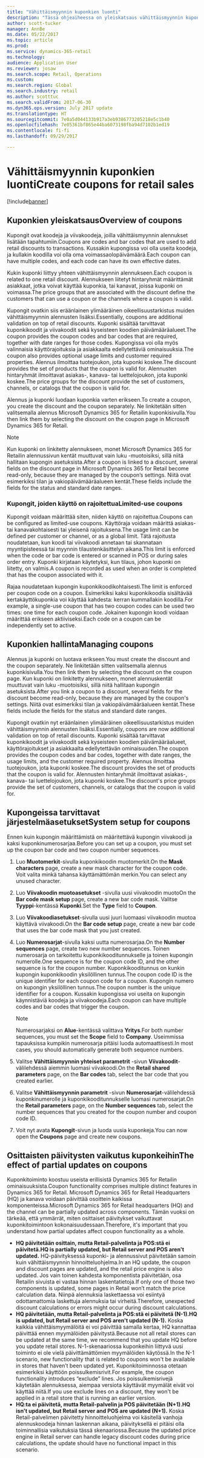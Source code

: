 ```yaml
---
title: "Vähittäismyynnin kuponkien luonti"
description: "Tässä ohjeaiheessa on yleiskatsaus vähittäismyynnin kupongeista ja kerrotaan niiden määrittämisestä."
author: scott-tucker
manager: AnnBe
ms.date: 05/22/2017
ms.topic: article
ms.prod: 
ms.service: dynamics-365-retail
ms.technology: 
audience: Application User
ms.reviewer: josaw
ms.search.scope: Retail, Operations
ms.custom: 
ms.search.region: Global
ms.search.industry: retail
ms.author: scotttuc
ms.search.validFrom: 2017-06-30
ms.dyn365.ops.version: July 2017 update
ms.translationtype: HT
ms.sourcegitcommit: 7e0a5d044133b917a3eb9386773205218e5c1b40
ms.openlocfilehash: 7e05361bf865e44ba6073198fba94d7102b1ed19
ms.contentlocale: fi-fi
ms.lasthandoff: 09/29/2017

---
```


# <a name="create-coupons-for-retail-sales"></a><span data-ttu-id="dffcd-103">Vähittäismyynnin kuponkien luonti</span><span class="sxs-lookup"><span data-stu-id="dffcd-103">Create coupons for retail sales</span></span>

[!include[banner](includes/banner.md)]


## <a name="overview-of-coupons"></a><span data-ttu-id="dffcd-104">Kuponkien yleiskatsaus</span><span class="sxs-lookup"><span data-stu-id="dffcd-104">Overview of coupons</span></span>

<span data-ttu-id="dffcd-105">Kupongit ovat koodeja ja viivakoodeja, joilla vähittäismyynnin alennukset lisätään tapahtumiin.</span><span class="sxs-lookup"><span data-stu-id="dffcd-105">Coupons are codes and bar codes that are used to add retail discounts to transactions.</span></span> <span data-ttu-id="dffcd-106">Kussakin kupongissa voi olla useita koodeja, ja kullakin koodilla voi olla oma voimassaolopäivämäärä.</span><span class="sxs-lookup"><span data-stu-id="dffcd-106">Each coupon can have multiple codes, and each code can have its own effective dates.</span></span> 

<span data-ttu-id="dffcd-107">Kukin kuponki liittyy yhteen vähittäismyynnin alennukseen.</span><span class="sxs-lookup"><span data-stu-id="dffcd-107">Each coupon is related to one retail discount.</span></span> <span data-ttu-id="dffcd-108">Alennukseen liitetyt hintaryhmät määrittämät asiakkaat, jotka voivat käyttää kuponkia, tai kanavat, joissa kuponki on voimassa.</span><span class="sxs-lookup"><span data-stu-id="dffcd-108">The price groups that are associated with the discount define the customers that can use a coupon or the channels where a coupon is valid.</span></span> 

<span data-ttu-id="dffcd-109">Kupongit ovatkin siis eräänlainen ylimääräinen oikeellisuustarkistus muiden vähittäismyynnin alennusten lisäksi.</span><span class="sxs-lookup"><span data-stu-id="dffcd-109">Essentially, coupons are additional validation on top of retail discounts.</span></span> <span data-ttu-id="dffcd-110">Kuponki sisältää tarvittavat kuponkikoodit ja viivakoodit sekä kyseisteen koodien päivämääräalueet.</span><span class="sxs-lookup"><span data-stu-id="dffcd-110">The coupon provides the coupon codes and bar codes that are required, together with date ranges for those codes.</span></span> <span data-ttu-id="dffcd-111">Kupongissa voi olla myös valinnaisia käyttörajoituksia ja asiakkaalta edellytettäviä ominaisuuksia.</span><span class="sxs-lookup"><span data-stu-id="dffcd-111">The coupon also provides optional usage limits and customer required properties.</span></span> <span data-ttu-id="dffcd-112">Alennus ilmoittaa tuotejoukon, jota kuponki koskee.</span><span class="sxs-lookup"><span data-stu-id="dffcd-112">The discount provides the set of products that the coupon is valid for.</span></span> <span data-ttu-id="dffcd-113">Alennusten hintaryhmät ilmoittavat asiakas-, kanava- tai luettelojoukon, jota kuponki koskee.</span><span class="sxs-lookup"><span data-stu-id="dffcd-113">The price groups for the discount provide the set of customers, channels, or catalogs that the coupon is valid for.</span></span>

<span data-ttu-id="dffcd-114">Alennus ja kuponki luodaan kuponkia varten erikseen.</span><span class="sxs-lookup"><span data-stu-id="dffcd-114">To create a coupon, you create the discount and the coupon separately.</span></span> <span data-ttu-id="dffcd-115">Ne linkitetään sitten valitsemalla alennus Microsoft Dynamics 365 for Retailin kuponkisivulla.</span><span class="sxs-lookup"><span data-stu-id="dffcd-115">You then link them by selecting the discount on the coupon page in Microsoft Dynamics 365 for Retail.</span></span> 

> [!NOTE]
> <span data-ttu-id="dffcd-116">Kun kuponki on linkitetty alennukseen, monet Microsoft Dynamics 365 for Retailin alennussivun kentät muuttuvat vain luku -muotoisiksi, sillä niitä hallitaan kupongin asetuksista.</span><span class="sxs-lookup"><span data-stu-id="dffcd-116">After a coupon is linked to a discount, several fields on the discount page in Microsoft Dynamics 365 for Retail become read-only, because they are managed by the coupon’s settings.</span></span> <span data-ttu-id="dffcd-117">Niitä ovat esimerkiksi tilan ja vakiopäivämääräalueen kentät.</span><span class="sxs-lookup"><span data-stu-id="dffcd-117">These fields include the fields for the status and standard date ranges.</span></span>

### <a name="limited-use-coupons"></a><span data-ttu-id="dffcd-118">Kupongit, joiden käyttö on rajoitettua</span><span class="sxs-lookup"><span data-stu-id="dffcd-118">Limited-use coupons</span></span>

<span data-ttu-id="dffcd-119">Kupongit voidaan määrittää siten, niiden käyttö on rajoitettua.</span><span class="sxs-lookup"><span data-stu-id="dffcd-119">Coupons can be configured as limited-use coupons.</span></span> <span data-ttu-id="dffcd-120">Käyttöraja voidaan määrittä asiakas- tai kanavakohtaisesti tai yleisenä rajoituksena.</span><span class="sxs-lookup"><span data-stu-id="dffcd-120">The usage limit can be defined per customer or channel, or as a global limit.</span></span> <span data-ttu-id="dffcd-121">Tätä rajoitusta noudatetaan, kun koodi tai viivakoodi annetaan tai skannataan myyntipisteessä tai myynnin tilaustenkäsittelyn aikana.</span><span class="sxs-lookup"><span data-stu-id="dffcd-121">This limit is enforced when the code or bar code is entered or scanned in POS or during sales order entry.</span></span> <span data-ttu-id="dffcd-122">Kuponki kirjataan käytetyksi, kun tilaus, johon kuponki on liitetty, on valmis.</span><span class="sxs-lookup"><span data-stu-id="dffcd-122">A coupon is recorded as used when an order is completed that has the coupon associated with it.</span></span>

<span data-ttu-id="dffcd-123">Rajaa noudatetaan kupongin kuponkikoodikohtaisesti.</span><span class="sxs-lookup"><span data-stu-id="dffcd-123">The limit is enforced per coupon code on a coupon.</span></span> <span data-ttu-id="dffcd-124">Esimerkiksi kaksi kuponkikoodia sisältävää kertakäyttökuponkia voi käyttää kahdesta: kerran kummallakin koodilla.</span><span class="sxs-lookup"><span data-stu-id="dffcd-124">For example, a single-use coupon that has two coupon codes can be used two times: one time for each coupon code.</span></span> <span data-ttu-id="dffcd-125">Jokainen kupongin koodi voidaan määrittää erikseen aktiiviseksi.</span><span class="sxs-lookup"><span data-stu-id="dffcd-125">Each code on a coupon can be independently set to active.</span></span>

## <a name="managing-coupons"></a><span data-ttu-id="dffcd-126">Kuponkien hallinta</span><span class="sxs-lookup"><span data-stu-id="dffcd-126">Managing coupons</span></span>

<span data-ttu-id="dffcd-127">Alennus ja kuponki on luotava erikseen.</span><span class="sxs-lookup"><span data-stu-id="dffcd-127">You must create the discount and the coupon separately.</span></span> <span data-ttu-id="dffcd-128">Ne linkitetään sitten valitsemalla alennus kuponkisivulla.</span><span class="sxs-lookup"><span data-stu-id="dffcd-128">You then link them by selecting the discount on the coupon page.</span></span> <span data-ttu-id="dffcd-129">Kun kuponki on linkitetty alennukseen, monet alennuskentät muuttuvat vain luku -muotoisiksi, sillä niitä hallitaan kupongin asetuksista.</span><span class="sxs-lookup"><span data-stu-id="dffcd-129">After you link a coupon to a discount, several fields for the discount become read-only, because they are managed by the coupon's settings.</span></span> <span data-ttu-id="dffcd-130">Niitä ovat esimerkiksi tilan ja vakiopäivämääräalueen kentät.</span><span class="sxs-lookup"><span data-stu-id="dffcd-130">These fields include the fields for the status and standard date ranges.</span></span>  

<span data-ttu-id="dffcd-131">Kupongit ovatkin nyt eräänlainen ylimääräinen oikeellisuustarkistus muiden vähittäismyynnin alennusten lisäksi.</span><span class="sxs-lookup"><span data-stu-id="dffcd-131">Essentially, coupons are now additional validation on top of retail discounts.</span></span> <span data-ttu-id="dffcd-132">Kuponki sisältää tarvittavat kuponkikoodit ja viivakoodit sekä kyseisteen koodien päivämääräalueet, käyttörajoitukset ja asiakkaalta edellytettävän ominaisuuden.</span><span class="sxs-lookup"><span data-stu-id="dffcd-132">The coupon provides the coupon codes and bar codes, together with date ranges, the usage limits, and the customer required property.</span></span> <span data-ttu-id="dffcd-133">Alennus ilmoittaa tuotejoukon, jota kuponki koskee.</span><span class="sxs-lookup"><span data-stu-id="dffcd-133">The discount provides the set of products that the coupon is valid for.</span></span> <span data-ttu-id="dffcd-134">Alennusten hintaryhmät ilmoittavat asiakas-, kanava- tai luettelojoukon, jota kuponki koskee.</span><span class="sxs-lookup"><span data-stu-id="dffcd-134">The discount's price groups provide the set of customers, channels, or catalogs that the coupon is valid for.</span></span>

## <a name="system-setup-for-coupons"></a><span data-ttu-id="dffcd-135">Kupongeissa tarvittavat järjestelmäasetukset</span><span class="sxs-lookup"><span data-stu-id="dffcd-135">System setup for coupons</span></span> 

<span data-ttu-id="dffcd-136">Ennen kuin kupongin määrittämistä on määritettävä kupongin viivakoodi ja kaksi kuponkinumerosarjaa.</span><span class="sxs-lookup"><span data-stu-id="dffcd-136">Before you can set up a coupon, you must set up the coupon bar code and two coupon number sequences.</span></span> 

1.  <span data-ttu-id="dffcd-137">Luo **Muotomerkit**-sivulla kuponkikoodin muotomerkit.</span><span class="sxs-lookup"><span data-stu-id="dffcd-137">On the **Mask characters** page, create a new mask character for the coupon code.</span></span> <span data-ttu-id="dffcd-138">Voit valita minkä tahansa käyttämättömän merkin.</span><span class="sxs-lookup"><span data-stu-id="dffcd-138">You can select any unused character.</span></span>
2.  <span data-ttu-id="dffcd-139">Luo **Viivakoodin muotoasetukset** -sivulla uusi viivakoodin muoto</span><span class="sxs-lookup"><span data-stu-id="dffcd-139">On the **Bar code mask setup** page, create a new bar code mask.</span></span> <span data-ttu-id="dffcd-140">Valitse **Tyyppi**-kentässä **Kuponki**.</span><span class="sxs-lookup"><span data-stu-id="dffcd-140">Set the **Type** field to **Coupon**.</span></span>
3.  <span data-ttu-id="dffcd-141">Luo **Viivakoodiasetukset**-sivulla uusi juuri luomaasi viivakoodin muotoa käyttävä viivakoodi.</span><span class="sxs-lookup"><span data-stu-id="dffcd-141">On the **Bar code setup** page, create a new bar code that uses the bar code mask that you just created.</span></span>
4.  <span data-ttu-id="dffcd-142">Luo **Numerosarjat**-sivulla kaksi uutta numerosarjaa.</span><span class="sxs-lookup"><span data-stu-id="dffcd-142">On the **Number sequences** page, create two new number sequences.</span></span> <span data-ttu-id="dffcd-143">Toinen numerosarja on tarkoitettu kuponkikooditunnukselle ja toinen kupongin numerolle.</span><span class="sxs-lookup"><span data-stu-id="dffcd-143">One sequence is for the coupon code ID, and the other sequence is for the coupon number.</span></span> <span data-ttu-id="dffcd-144">Kuponkikooditunnus on kunkin kupongin kuponkikoodin yksilöllinen tunnus.</span><span class="sxs-lookup"><span data-stu-id="dffcd-144">The coupon code ID is the unique identifier for each coupon code for a coupon.</span></span> <span data-ttu-id="dffcd-145">Kupongin numero on kupongin yksilöllinen tunnus.</span><span class="sxs-lookup"><span data-stu-id="dffcd-145">The coupon number is the unique identifier for a coupon.</span></span> <span data-ttu-id="dffcd-146">Kussakin kupongissa voi useita on kupongin käynnistäviä koodeja ja viivakoodeja.</span><span class="sxs-lookup"><span data-stu-id="dffcd-146">Each coupon can have multiple codes and bar codes that trigger the coupon.</span></span>

    > [!NOTE]
    > <span data-ttu-id="dffcd-147">Numerosarjaksi on **Alue**-kentässä valittava **Yritys**.</span><span class="sxs-lookup"><span data-stu-id="dffcd-147">For both number sequences, you must set the **Scope** field to **Company**.</span></span> <span data-ttu-id="dffcd-148">Useimmissa tapauksissa kumpikin numerosarja pitäisi luoda automaattisesti.</span><span class="sxs-lookup"><span data-stu-id="dffcd-148">In most cases, you should automatically generate both sequence numbers.</span></span>

5.  <span data-ttu-id="dffcd-149">Valitse **Vähittäismyynnin yhteiset parametrit** -sivun **Viivakoodit**-välilehdessä aiemmin luomasi viivakoodi.</span><span class="sxs-lookup"><span data-stu-id="dffcd-149">On the **Retail shared parameters** page, on the **Bar codes** tab, select the bar code that you created earlier.</span></span>
6.  <span data-ttu-id="dffcd-150">Valitse **Vähittäismyynnin parametrit** -sivun **Numerosarjat**-välilehdessä kuponkinumerolle ja kuponkikooditunnukselle luomasi numerosarjat.</span><span class="sxs-lookup"><span data-stu-id="dffcd-150">On the **Retail parameters** page, on the **Number sequences** tab, select the number sequences that you created for the coupon number and coupon code ID.</span></span>
7.  <span data-ttu-id="dffcd-151">Voit nyt avata **Kupongit**-sivun ja luoda uusia kuponkeja.</span><span class="sxs-lookup"><span data-stu-id="dffcd-151">You can now open the **Coupons** page and create new coupons.</span></span>

## <a name="the-effect-of-partial-updates-on-coupons"></a><span data-ttu-id="dffcd-152">Osittaisten päivitysten vaikutus kuponkeihin</span><span class="sxs-lookup"><span data-stu-id="dffcd-152">The effect of partial updates on coupons</span></span>

<span data-ttu-id="dffcd-153">Kuponkitoiminto koostuu useista erillisistä Dynamics 365 for Retailin ominaisuuksista.</span><span class="sxs-lookup"><span data-stu-id="dffcd-153">Coupon functionality comprises multiple distinct features in Dynamics 365 for Retail.</span></span> <span data-ttu-id="dffcd-154">Microsoft Dynamics 365 for Retail Headquarters (HQ) ja kanava voidaan päivittää osoittein kaikissa komponenteissa.</span><span class="sxs-lookup"><span data-stu-id="dffcd-154">Microsoft Dynamics 365 for Retail headquarters (HQ) and the channel can be partially updated across components.</span></span> <span data-ttu-id="dffcd-155">Tämän vuoksi on tärkeää, että ymmärrät, miten osittaiset päivitykset vaikuttavat kuponkitoimintoon kokonaisuudessaan.</span><span class="sxs-lookup"><span data-stu-id="dffcd-155">Therefore, it's important that you understand how partial updates affect coupon functionality as a whole.</span></span>

- <span data-ttu-id="dffcd-156">**HQ päivitetään osittain, mutta Retail-palvelinta ja POS:stä ei päivitetä.**</span><span class="sxs-lookup"><span data-stu-id="dffcd-156">**HQ is partially updated, but Retail server and POS aren't updated.**</span></span> <span data-ttu-id="dffcd-157">HQ-päivityksessä kuponki- ja alennussivut päivitetään samoin kuin vähittäismyynnin hinnoitteluohjelma.</span><span class="sxs-lookup"><span data-stu-id="dffcd-157">In an HQ update, the coupon and discount pages are updated, and the retail price engine is also updated.</span></span> <span data-ttu-id="dffcd-158">Jos vain toinen kahdesta komponentista päivitetään, osa Retailin sivuista ei vastaa hinnan laskentatietoja.</span><span class="sxs-lookup"><span data-stu-id="dffcd-158">If only one of those two components is updated, some pages in Retail won’t match the price calculation data.</span></span> <span data-ttu-id="dffcd-159">Niinpä alennuksia laskettaessa voi esiintyä odottamattomia laskettuja alennuksia tai virheitä.</span><span class="sxs-lookup"><span data-stu-id="dffcd-159">Therefore, unexpected discount calculations or errors might occur during discount calculations.</span></span>
- <span data-ttu-id="dffcd-160">**HQ päivitetään, mutta Retail-palvelinta ja POS:stä ei päivitetä (N-1).**</span><span class="sxs-lookup"><span data-stu-id="dffcd-160">**HQ is updated, but Retail server and POS aren't updated (N-1).**</span></span> <span data-ttu-id="dffcd-161">Koska kaikkia vähittäismyymälöitä ei voi päivittää samalla kertaa, HQ kannattaa päivittää ennen myymälöiden päivitystä.</span><span class="sxs-lookup"><span data-stu-id="dffcd-161">Because not all retail stores can be updated at the same time, we recommend that you update HQ before you update retail stores.</span></span> <span data-ttu-id="dffcd-162">N-1-skenaariossa kuponkeihin liittyvä uusi toiminto ei ole vielä päivittämättömien myymälöiden käytössä.</span><span class="sxs-lookup"><span data-stu-id="dffcd-162">In the N-1 scenario, new functionality that is related to coupons won't be available in stores that haven’t been updated yet.</span></span> <span data-ttu-id="dffcd-163">Kuponkitoiminnossa otetaan esimerkiksi käyttöön poissulkemisrivit.</span><span class="sxs-lookup"><span data-stu-id="dffcd-163">For example, the coupon functionality introduces “exclude” lines.</span></span> <span data-ttu-id="dffcd-164">Jos poissulkemisrivejä käytetään alennuksessa, aiempaa versiota käyttävät myymälät eivät voi käyttää niitä.</span><span class="sxs-lookup"><span data-stu-id="dffcd-164">If you use exclude lines on a discount, they won't be applied in a retail store that is running an earlier version.</span></span>
- <span data-ttu-id="dffcd-165">**HQ:ta ei päivitetä, mutta Retail-palvelin ja POS päivitetään (N+1).**</span><span class="sxs-lookup"><span data-stu-id="dffcd-165">**HQ isn't updated, but Retail server and POS are updated (N+1).**</span></span> <span data-ttu-id="dffcd-166">Koska Retail-palvelimen päivitetty hinnoitteluohjelma voi käsitellä vanhoja alennuskoodeja hinnan laskennan aikana, päivityksellä ei pitäisi olla toiminnallisia vaikutuksia tässä skenaariossa.</span><span class="sxs-lookup"><span data-stu-id="dffcd-166">Because the updated price engine in Retail server can handle legacy discount codes during price calculations, the update should have no functional impact in this scenario.</span></span>

